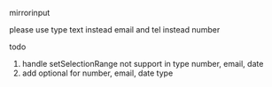 mirrorinput

please use type text instead email and tel instead number

todo
1. handle setSelectionRange not support in type number, email, date
2. add optional for number, email, date type